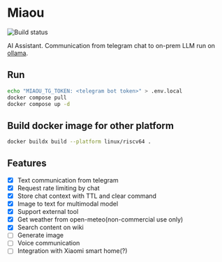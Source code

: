 # Miaou

![Build status](https://github.com/mirwide/tgbot/actions/workflows/go.yml/badge.svg)

AI Assistant. Communication from telegram chat to on-prem LLM run on [ollama](https://github.com/ollama/ollama).

## Run

```bash
echo "MIAOU_TG_TOKEN: <telegram bot token>" > .env.local
docker compose pull
docker compose up -d
```

## Build docker image for other platform

```bash
docker buildx build --platform linux/riscv64 .
```

## Features

- [x] Text communication from telegram
- [x] Request rate limiting by chat
- [x] Store chat context with TTL and clear command
- [x] Image to text for multimodal model
- [x] Support external tool
- [x] Get weather from open-meteo(non-commercial use only)
- [x] Search content on wiki
- [ ] Generate image
- [ ] Voice communication
- [ ] Integration with Xiaomi smart home(?)
